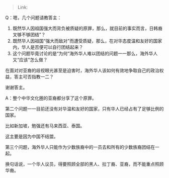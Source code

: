 > Link: 

Q：嗯，几个问题请教答主：

1.  既然华人因祖国强大而背负被质疑的原罪，那么，就目前的事实而言，日韩裔叉够不够团结”？
2.  既然华人因祖国“强大而敌对"而遭受质疑，那么，在对华态度温和友好的国家内，华人是否便可以自行团结起来？
3.  这个问题毕竟讨论的是“为何“海外华人难以团结的问题一一那么，海外华人又“应该"怎么做？

在面对对亚裔的歧视眼光甚至是迫害时，海外华人该如何有效地争取自己的政治权益，答主可否指教一二？

谢谢答主。

A：整个中华文化圈的亚裔都分享了这个原罪。

第二个问题一一目前还没有对华温和友好的国家，只有华人已经占有了足够比例的国家。

比如新加坡，勉强还有马来西亚、泰国。

这主要是因为中国不结盟。

第三个问题，海外华人只能作为少数族裔中的一员去和所有的少数族裔团结在一起。

换句话说，一个华人议员，得要照顾全部的黑人、拉丁裔、亚裔，而不能重点照顾华裔。